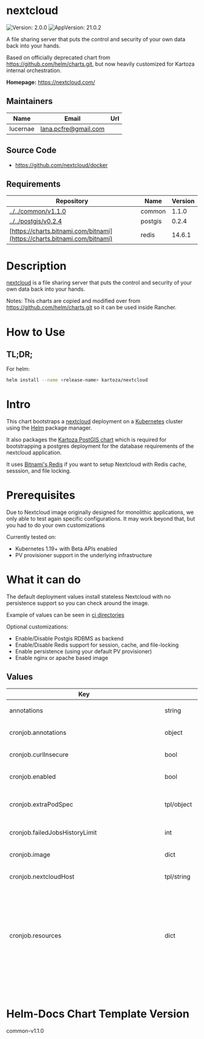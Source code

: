 

# nextcloud

![Version: 2.0.0](https://img.shields.io/badge/Version-2.0.0-informational?style=flat-square) ![AppVersion: 21.0.2](https://img.shields.io/badge/AppVersion-21.0.2-informational?style=flat-square)

A file sharing server that puts the control and security of your own data back into your hands.

Based on officially deprecated chart from https://github.com/helm/charts.git,
but now heavily customized for Kartoza internal orchestration.

**Homepage:** <https://nextcloud.com/>

## Maintainers

| Name | Email | Url |
| ---- | ------ | --- |
| lucernae | lana.pcfre@gmail.com |  |

## Source Code

* <https://github.com/nextcloud/docker>

## Requirements

| Repository | Name | Version |
|------------|------|---------|
| [../../common/v1.1.0](../../common/v1.1.0) | common | 1.1.0 |
| [../../postgis/v0.2.4](../../postgis/v0.2.4) | postgis | 0.2.4 |
| [https://charts.bitnami.com/bitnami](https://charts.bitnami.com/bitnami) | redis | 14.6.1 |

# Description

[nextcloud](https://nextcloud.com/) is a file sharing server that puts the control and security of your own data back into your hands.

Notes:
This charts are copied and modified over from https://github.com/helm/charts.git so it can be used inside Rancher.

# How to Use

## TL;DR;

For helm:

```bash
helm install --name <release-name> kartoza/nextcloud
```

# Intro

This chart bootstraps a [nextcloud](https://hub.docker.com/_/nextcloud/)
deployment on a [Kubernetes](http://kubernetes.io) cluster using the
[Helm](https://helm.sh) package manager.

It also packages the [Kartoza PostGIS chart](https://github.com/kartoza/charts/tree/main/charts/postgis)
which is required for bootstrapping a postgres deployment for the
database requirements of the nextcloud application.

It uses [Bitnami's Redis](https://bitnami.com/stack/redis/helm) if you
want to setup Nextcloud with Redis cache, sesssion, and file locking.

# Prerequisites

Due to Nextcloud image originally designed for monolithic applications,
we only able to test again specific configurations. It may work beyond that,
but you had to do your own customizations

Currently tested on:
- Kubernetes 1.19+ with Beta APIs enabled
- PV provisioner support in the underlying infrastructure

# What it can do

The default deployment values install stateless Nextcloud with no persistence
support so you can check around the image.

Example of values can be seen in [ci directories](./ci)

Optional customizations:

- Enable/Disable Postgis RDBMS as backend
- Enable/Disable Redis support for session, cache, and file-locking
- Enable persistence (using your default PV provisioner)
- Enable nginx or apache based image

## Values
<table height="800px">
	<thead>
		<th>Key</th>
		<th>Type</th>
		<th>Default</th>
		<th>Description</th>
	</thead>
	<tbody>
		<tr>
<td>

<a id='annotations' class="anchor">annotations</a>

</td>
<td>

string

</td>
<td>

```json
{}
```

</td>
<td>

Custom chart annotations. Will be added to every resource created by this chart.

</td>
</tr>
		<tr>
<td>

<a id='cronjob.annotations' class="anchor">cronjob.annotations</a>

</td>
<td>

object

</td>
<td>

```json
{}
```

</td>
<td>

</td>
</tr>
		<tr>
<td>

<a id='cronjob.curlInsecure' class="anchor">cronjob.curlInsecure</a>

</td>
<td>

bool

</td>
<td>

```json
false
```

</td>
<td>

Set curl's insecure option if you use e.g. self-signed certificates

</td>
</tr>
		<tr>
<td>

<a id='cronjob.enabled' class="anchor">cronjob.enabled</a>

</td>
<td>

bool

</td>
<td>

```json
false
```

</td>
<td>

Set to true to use Kubernetes based cronjob to trigger Nextcloud's webcron.

</td>
</tr>
		<tr>
<td>

<a id='cronjob.extraPodSpec' class="anchor">cronjob.extraPodSpec</a>

</td>
<td>

tpl/object

</td>
<td>

```yaml
cronjob.extraPodSpec: |
  #  nodeSelector:
  #    a.label: value
```

</td>
<td>

This will be evaluated as pod spec

</td>
</tr>
		<tr>
<td>

<a id='cronjob.failedJobsHistoryLimit' class="anchor">cronjob.failedJobsHistoryLimit</a>

</td>
<td>

int

</td>
<td>

```json
5
```

</td>
<td>

CronJob failedJobsHistoryLimit spec

</td>
</tr>
		<tr>
<td>

<a id='cronjob.image' class="anchor">cronjob.image</a>

</td>
<td>

dict

</td>
<td>

```yaml
map[]
```

</td>
<td>

Nexcloud image is used as default but only curl and sh is needed

</td>
</tr>
		<tr>
<td>

<a id='cronjob.nextcloudHost' class="anchor">cronjob.nextcloudHost</a>

</td>
<td>

tpl/string

</td>
<td>

```json
""
```

</td>
<td>

You can set nextcloud host directly if you want to use in-cluster access

</td>
</tr>
		<tr>
<td>

<a id='cronjob.resources' class="anchor">cronjob.resources</a>

</td>
<td>

dict

</td>
<td>

```json
null
```

</td>
<td>

If not set, nextcloud deployment one will be set

We usually recommend not to specify default resources and to leave this as a conscious
choice for the user. This also increases chances charts run on environments with little
resources, such as Minikube. If you do want to specify resources, uncomment the following
lines, adjust them as necessary, and remove the curly braces after 'resources:'.

```yaml
limits:
  cpu: 100m
  memory: 128Mi
requests:
  cpu: 100m
  memory: 128Mi
```

</td>
</tr>
		<tr>
<td>

<a id='cronjob.schedule' class="anchor">cronjob.schedule</a>

</td>
<td>

string

</td>
<td>

```json
"*/15 * * * *"
```

</td>
<td>

Cron schedule.

Every 15 minutes.
Note: Setting this to any any other value than 15 minutes might
cause issues with how nextcloud background jobs are executed

</td>
</tr>
		<tr>
<td>

<a id='cronjob.successfulJobsHistoryLimit' class="anchor">cronjob.successfulJobsHistoryLimit</a>

</td>
<td>

int

</td>
<td>

```json
2
```

</td>
<td>

CronJob successfulJobsHistoryLimit spec

</td>
</tr>
		<tr>
<td>

<a id='externalDatabase.database' class="anchor">externalDatabase.database</a>

</td>
<td>

string

</td>
<td>

```json
"nextcloud"
```

</td>
<td>

**Deprecated** Database name. Will be overriden by [global.databaseName](#global.databaseName)

</td>
</tr>
		<tr>
<td>

<a id='externalDatabase.enabled' class="anchor">externalDatabase.enabled</a>

</td>
<td>

bool

</td>
<td>

```json
false
```

</td>
<td>

Set to true to use external database

</td>
</tr>
		<tr>
<td>

<a id='externalDatabase.existingSecret.enabled' class="anchor">externalDatabase.existingSecret.enabled</a>

</td>
<td>

bool

</td>
<td>

```json
false
```

</td>
<td>

</td>
</tr>
		<tr>
<td>

<a id='externalDatabase.host' class="anchor">externalDatabase.host</a>

</td>
<td>

string

</td>
<td>

```json
null
```

</td>
<td>

Database host

</td>
</tr>
		<tr>
<td>

<a id='externalDatabase.password' class="anchor">externalDatabase.password</a>

</td>
<td>

string

</td>
<td>

```json
null
```

</td>
<td>

**Deprecated** Database password. Will be overriden by [global.databasePassword](#global.databasePassword)

</td>
</tr>
		<tr>
<td>

<a id='externalDatabase.type' class="anchor">externalDatabase.type</a>

</td>
<td>

string

</td>
<td>

```json
"postgresql"
```

</td>
<td>

Supported database engines: mysql or postgresql

</td>
</tr>
		<tr>
<td>

<a id='externalDatabase.user' class="anchor">externalDatabase.user</a>

</td>
<td>

string

</td>
<td>

```json
"nextcloud"
```

</td>
<td>

**Deprecated** Database username. Will be overriden by [global.databaseUsername](#global.databaseUsername)

</td>
</tr>
		<tr>
<td>

<a id='extraConfigMap' class="anchor">extraConfigMap</a>

</td>
<td>

tpl/map

</td>
<td>

```yaml
extraConfigMap: |
  # file_1: conf content
```

</td>
<td>

Define this for extra config map to be included in shared-config

</td>
</tr>
		<tr>
<td>

<a id='extraPodSpec' class="anchor">extraPodSpec</a>

</td>
<td>

tpl/object

</td>
<td>

```yaml
extraPodSpec: |
  #  nodeSelector:
  #    a.label: value
```

</td>
<td>

This will be evaluated as pod spec

</td>
</tr>
		<tr>
<td>

<a id='extraPodenv' class="anchor">extraPodenv</a>

</td>
<td>

tpl/array

</td>
<td>

```yaml
extraPodenv: |
```

</td>
<td>

Extra pod env for Nextcloud container

</td>
</tr>
		<tr>
<td>

<a id='extraSecret' class="anchor">extraSecret</a>

</td>
<td>

tpl/map

</td>
<td>

```yaml
extraSecret: |
  #  key_1: value_1
```

</td>
<td>

Define this for extra secrets to be included in shared-secret secret

</td>
</tr>
		<tr>
<td>

<a id='extraVolume' class="anchor">extraVolume</a>

</td>
<td>

tpl/list

</td>
<td>

<details>
<summary>+Expand</summary>

```yaml
extraVolume: |
  # You may potentially mount a config map/secret
  #  - name: external-mounts
  #    persistentVolumeClaim:
  #      name: nfs-volume
```

</details>

</td>
<td>

Define this for extra volume (in pair with extraVolumeMounts)

Extra mounts for the pods. Example shown is for connecting a legacy NFS volume
to NextCloud pods in Kubernetes. This can then be configured in External Storage

</td>
</tr>
		<tr>
<td>

<a id='extraVolumeMounts' class="anchor">extraVolumeMounts</a>

</td>
<td>

tpl/list

</td>
<td>

<details>
<summary>+Expand</summary>

```yaml
extraVolumeMounts: |
  # You may potentially mount a config map/secret
  #  - name: external-mounts
  #    mountPath: /external-data
  #    subPath: subfolder
  #    readOnly: true
```

</details>

</td>
<td>

Define this for extra volume mounts in the pod

</td>
</tr>
		<tr>
<td>

<a id='fullnameOverride' class="anchor">fullnameOverride</a>

</td>
<td>

string

</td>
<td>

```json
""
```

</td>
<td>

You can override full release name

</td>
</tr>
		<tr>
<td>

<a id='global.databaseName' class="anchor">global.databaseName</a>

</td>
<td>

string

</td>
<td>

```json
"nextcloud"
```

</td>
<td>

Global interconnect information. For database name to be used by nextcloud

</td>
</tr>
		<tr>
<td>

<a id='global.databasePassword' class="anchor">global.databasePassword</a>

</td>
<td>

object/common.secret

</td>
<td>

<details>
<summary>+Expand</summary>

```yaml
# -- (string) Global interconnect information. Specify this password value.
# @section
#
# If not, it will be autogenerated everytime chart upgraded.
# If you use external backend, you must provide the value
value:
valueFrom:
    secretKeyRef:
        name:
        key: postgresql-password
```

</details>

</td>
<td>

Secret structure for Database Password

</td>
</tr>
		<tr>
<td>

<a id='global.databasePassword.value' class="anchor">global.databasePassword.value</a>

</td>
<td>

string

</td>
<td>

```json
null
```

</td>
<td>

Global interconnect information. Specify this password value.

If not, it will be autogenerated everytime chart upgraded.
If you use external backend, you must provide the value

</td>
</tr>
		<tr>
<td>

<a id='global.databasePort' class="anchor">global.databasePort</a>

</td>
<td>

int

</td>
<td>

```json
5432
```

</td>
<td>

Global interconnect information. For database port.

By default this chart can generate standard postgres chart.
So you can leave it as default. If you use external backend,
you must provide the value

</td>
</tr>
		<tr>
<td>

<a id='global.databaseUsername' class="anchor">global.databaseUsername</a>

</td>
<td>

string

</td>
<td>

```json
"nextcloud"
```

</td>
<td>

Global interconnect information. For database username backend to connect to. If you use external backend, provide the value

</td>
</tr>
		<tr>
<td>

<a id='global.existingSecret' class="anchor">global.existingSecret</a>

</td>
<td>

tpl/string

</td>
<td>

```yaml
global.existingSecret: |
```

</td>
<td>

Name of existing secret

</td>
</tr>
		<tr>
<td>

<a id='global.fullnameOverride' class="anchor">global.fullnameOverride</a>

</td>
<td>

string

</td>
<td>

```json
""
```

</td>
<td>

You can override full release name

</td>
</tr>
		<tr>
<td>

<a id='global.nameOverride' class="anchor">global.nameOverride</a>

</td>
<td>

string

</td>
<td>

```json
""
```

</td>
<td>

You can override release suffix

</td>
</tr>
		<tr>
<td>

<a id='global.nextcloudAdminPassword' class="anchor">global.nextcloudAdminPassword</a>

</td>
<td>

object/common.secret

</td>
<td>

<details>
<summary>+Expand</summary>

```yaml
# -- (string) Specify this password value. If not, it will be autogenerated everytime chart upgraded.
# @section
#
# It is recommended to create two superuser account.
# One account is the service superuser, as described in the [global.nextcloudAdminUser](#global.nextcloudAdminUser),
# which will have it's password set from here. Other superuser account's
# and password is set when Nextcloud instance is running (thus saved in
# the database backend)
value:
valueFrom:
    secretKeyRef:
        name:
        key: nextcloud-password
```

</details>

</td>
<td>

Secret structure for Admin Password

</td>
</tr>
		<tr>
<td>

<a id='global.nextcloudAdminPassword.value' class="anchor">global.nextcloudAdminPassword.value</a>

</td>
<td>

string

</td>
<td>

```json
null
```

</td>
<td>

Specify this password value. If not, it will be autogenerated everytime chart upgraded.

It is recommended to create two superuser account.
One account is the service superuser, as described in the [global.nextcloudAdminUser](#global.nextcloudAdminUser),
which will have it's password set from here. Other superuser account's
and password is set when Nextcloud instance is running (thus saved in
the database backend)

</td>
</tr>
		<tr>
<td>

<a id='global.nextcloudAdminUser' class="anchor">global.nextcloudAdminUser</a>

</td>
<td>

string

</td>
<td>

```json
"nextcloud-admin"
```

</td>
<td>

Default super user admin username

</td>
</tr>
		<tr>
<td>

<a id='global.redisPassword' class="anchor">global.redisPassword</a>

</td>
<td>

object/common.secret

</td>
<td>

<details>
<summary>+Expand</summary>

```yaml
# -- (string) Specify this password value. If not, it will be autogenerated everytime chart upgraded.
# @section
#
# It is recommended to use autogenerated value
# if you create Redis instance together with this chart. Otherwise,
# you had to specify password of your Redis instance.
value:
valueFrom:
    secretKeyRef:
        name:
        key: redis-password
# -- (string) Global default storage class
# @section
#
# Will affect both Nextcloud and subcharts.
# If defined, storageClassName: <storageClass>
# If set to "-", storageClassName: "", which disables dynamic provisioning
# If undefined (the default) or set to null, no storageClassName spec is
# set, choosing the default provisioner.  (gp2 on AWS, standard on
# GKE, AWS & OpenStack)
storageClass: null
```

</details>

</td>
<td>

Secret structure for Redis Password

</td>
</tr>
		<tr>
<td>

<a id='global.redisPassword.storageClass' class="anchor">global.redisPassword.storageClass</a>

</td>
<td>

string

</td>
<td>

```json
null
```

</td>
<td>

Global default storage class

Will affect both Nextcloud and subcharts.
If defined, storageClassName: <storageClass>
If set to "-", storageClassName: "", which disables dynamic provisioning
If undefined (the default) or set to null, no storageClassName spec is
set, choosing the default provisioner.  (gp2 on AWS, standard on
GKE, AWS & OpenStack)

</td>
</tr>
		<tr>
<td>

<a id='global.redisPassword.value' class="anchor">global.redisPassword.value</a>

</td>
<td>

string

</td>
<td>

```json
null
```

</td>
<td>

Specify this password value. If not, it will be autogenerated everytime chart upgraded.

It is recommended to use autogenerated value
if you create Redis instance together with this chart. Otherwise,
you had to specify password of your Redis instance.

</td>
</tr>
		<tr>
<td>

<a id='global.sharedConfigName' class="anchor">global.sharedConfigName</a>

</td>
<td>

string

</td>
<td>

```json
"nextcloud-shared-config"
```

</td>
<td>

Name of shared config store that will be generated

</td>
</tr>
		<tr>
<td>

<a id='global.sharedSecretName' class="anchor">global.sharedSecretName</a>

</td>
<td>

string

</td>
<td>

```json
"nextcloud-shared-secret"
```

</td>
<td>

Name of shared secret store that will be generated

</td>
</tr>
		<tr>
<td>

<a id='global.smtpPassword' class="anchor">global.smtpPassword</a>

</td>
<td>

object/common.secret

</td>
<td>

<details>
<summary>+Expand</summary>

```yaml
# -- (string) SMTP password credentials to send email from this Nextcloud instance
value:
valueFrom:
    secretKeyRef:
        name:
        key: smtp-password
```

</details>

</td>
<td>

Secret structure for SMTP Password

</td>
</tr>
		<tr>
<td>

<a id='global.smtpPassword.value' class="anchor">global.smtpPassword.value</a>

</td>
<td>

string

</td>
<td>

```json
null
```

</td>
<td>

SMTP password credentials to send email from this Nextcloud instance

</td>
</tr>
		<tr>
<td>

<a id='global.smtpUser' class="anchor">global.smtpUser</a>

</td>
<td>

string

</td>
<td>

```json
null
```

</td>
<td>

SMTP user credentials to send email from this Nextcloud instance

</td>
</tr>
		<tr>
<td>

<a id='hpa' class="anchor">hpa</a>

</td>
<td>

dict

</td>
<td>

<details>
<summary>+Expand</summary>

```json
{
  "cputhreshold": 60,
  "enabled": false,
  "maxPods": 10,
  "minPods": 1
}
```

</details>

</td>
<td>

Enable pod autoscaling using HorizontalPodAutoscaler ref: https://kubernetes.io/docs/tasks/run-application/horizontal-pod-autoscale/

</td>
</tr>
		<tr>
<td>

<a id='image' class="anchor">image</a>

</td>
<td>

object/container-image

</td>
<td>

<details>
<summary>+Expand</summary>

```yaml
# -- Image registry
registry: docker.io
# -- Image repository
repository: nextcloud
# -- Image tag
tag: 21.0.2-apache
# -- (k8s/containers/image/imagePullPolicy) Image pullPolicy
pullPolicy: IfNotPresent
# pullSecrets:
#   - myRegistrKeySecretName
```

</details>

</td>
<td>

Image map

Official nextcloud image version
ref: https://hub.docker.com/r/library/nextcloud/tags/

</td>
</tr>
		<tr>
<td>

<a id='image.pullPolicy' class="anchor">image.pullPolicy</a>

</td>
<td>

k8s/containers/image/imagePullPolicy

</td>
<td>

```json
"IfNotPresent"
```

</td>
<td>

Image pullPolicy

</td>
</tr>
		<tr>
<td>

<a id='image.registry' class="anchor">image.registry</a>

</td>
<td>

string

</td>
<td>

```json
"docker.io"
```

</td>
<td>

Image registry

</td>
</tr>
		<tr>
<td>

<a id='image.repository' class="anchor">image.repository</a>

</td>
<td>

string

</td>
<td>

```json
"nextcloud"
```

</td>
<td>

Image repository

</td>
</tr>
		<tr>
<td>

<a id='image.tag' class="anchor">image.tag</a>

</td>
<td>

string

</td>
<td>

```json
"21.0.2-apache"
```

</td>
<td>

Image tag

</td>
</tr>
		<tr>
<td>

<a id='ingress' class="anchor">ingress</a>

</td>
<td>

dict

</td>
<td>

<details>
<summary>+Expand</summary>

```yaml
# -- (bool) Set to true to generate Ingress resource
enabled: false
tls:
    # -- (bool) Set to true to enable HTTPS
    enabled: false
    # -- (string) You must provide a secret name where the TLS cert is stored
    secretName: nextcloud-tls
# -- (tpl/string) Set custom host name. (DNS name convention)
# if empty, will follow [nextcloud.host](#nextcloud.host) value
# @notationType -- tpl
host: ""
# -- (dict) Custom Ingress annotations
# @section
#
# Example:
#
# ```
# nginx.ingress.kubernetes.io/proxy-body-size: 4G
# kubernetes.io/tls-acme: "true"
# certmanager.k8s.io/cluster-issuer: letsencrypt-prod
# nginx.ingress.kubernetes.io/server-snippet: |-
#   server_tokens off;
#   proxy_hide_header X-Powered-By;
#   rewrite ^/.well-known/webfinger /public.php?service=webfinger last;
#   rewrite ^/.well-known/host-meta /public.php?service=host-meta last;
#   rewrite ^/.well-known/host-meta.json /public.php?service=host-meta-json;
#   location = /.well-known/carddav {
#     return 301 $scheme://$host/remote.php/dav;
#   }
#   location = /.well-known/caldav {
#     return 301 $scheme://$host/remote.php/dav;
#   }
#   location = /robots.txt {
#     allow all;
#     log_not_found off;
#     access_log off;
#   }
#   location ~ ^/(?:build|tests|config|lib|3rdparty|templates|data)/ {
#     deny all;
#   }
#   location ~ ^/(?:autotest|occ|issue|indie|db_|console) {
#     deny all;
#   }
# ```
annotations: {}
# -- (dict) Custom Ingress labels
labels: {}
```

</details>

</td>
<td>

Allowing use of ingress controllers

ref: https://kubernetes.io/docs/concepts/services-networking/ingress/

</td>
</tr>
		<tr>
<td>

<a id='ingress.annotations' class="anchor">ingress.annotations</a>

</td>
<td>

dict

</td>
<td>

```json
{}
```

</td>
<td>

Custom Ingress annotations

Example:

```
nginx.ingress.kubernetes.io/proxy-body-size: 4G
kubernetes.io/tls-acme: "true"
certmanager.k8s.io/cluster-issuer: letsencrypt-prod
nginx.ingress.kubernetes.io/server-snippet: |-
  server_tokens off;
  proxy_hide_header X-Powered-By;
  rewrite ^/.well-known/webfinger /public.php?service=webfinger last;
  rewrite ^/.well-known/host-meta /public.php?service=host-meta last;
  rewrite ^/.well-known/host-meta.json /public.php?service=host-meta-json;
  location = /.well-known/carddav {
    return 301 $scheme://$host/remote.php/dav;
  }
  location = /.well-known/caldav {
    return 301 $scheme://$host/remote.php/dav;
  }
  location = /robots.txt {
    allow all;
    log_not_found off;
    access_log off;
  }
  location ~ ^/(?:build|tests|config|lib|3rdparty|templates|data)/ {
    deny all;
  }
  location ~ ^/(?:autotest|occ|issue|indie|db_|console) {
    deny all;
  }
```

</td>
</tr>
		<tr>
<td>

<a id='ingress.enabled' class="anchor">ingress.enabled</a>

</td>
<td>

bool

</td>
<td>

```json
false
```

</td>
<td>

Set to true to generate Ingress resource

</td>
</tr>
		<tr>
<td>

<a id='ingress.host' class="anchor">ingress.host</a>

</td>
<td>

tpl/string

</td>
<td>

```yaml
ingress.host: |
```

</td>
<td>

Set custom host name. (DNS name convention) if empty, will follow [nextcloud.host](#nextcloud.host) value

</td>
</tr>
		<tr>
<td>

<a id='ingress.labels' class="anchor">ingress.labels</a>

</td>
<td>

dict

</td>
<td>

```json
{}
```

</td>
<td>

Custom Ingress labels

</td>
</tr>
		<tr>
<td>

<a id='ingress.tls.enabled' class="anchor">ingress.tls.enabled</a>

</td>
<td>

bool

</td>
<td>

```json
false
```

</td>
<td>

Set to true to enable HTTPS

</td>
</tr>
		<tr>
<td>

<a id='ingress.tls.secretName' class="anchor">ingress.tls.secretName</a>

</td>
<td>

string

</td>
<td>

```json
"nextcloud-tls"
```

</td>
<td>

You must provide a secret name where the TLS cert is stored

</td>
</tr>
		<tr>
<td>

<a id='internalDatabase.enabled' class="anchor">internalDatabase.enabled</a>

</td>
<td>

bool

</td>
<td>

```json
false
```

</td>
<td>

Set to true to use file-based internal database (SQLite). Only use this for testing purposes.

</td>
</tr>
		<tr>
<td>

<a id='internalDatabase.name' class="anchor">internalDatabase.name</a>

</td>
<td>

string

</td>
<td>

```json
"nextcloud"
```

</td>
<td>

</td>
</tr>
		<tr>
<td>

<a id='labels' class="anchor">labels</a>

</td>
<td>

string

</td>
<td>

```json
{}
```

</td>
<td>

Custom chart label. Will be added to every resource created by this chart.

</td>
</tr>
		<tr>
<td>

<a id='lifecycle' class="anchor">lifecycle</a>

</td>
<td>

object

</td>
<td>

```json
{}
```

</td>
<td>

</td>
</tr>
		<tr>
<td>

<a id='mariadb.db.name' class="anchor">mariadb.db.name</a>

</td>
<td>

string

</td>
<td>

```json
"nextcloud"
```

</td>
<td>

</td>
</tr>
		<tr>
<td>

<a id='mariadb.db.password' class="anchor">mariadb.db.password</a>

</td>
<td>

string

</td>
<td>

```json
"changeme"
```

</td>
<td>

</td>
</tr>
		<tr>
<td>

<a id='mariadb.db.user' class="anchor">mariadb.db.user</a>

</td>
<td>

string

</td>
<td>

```json
"nextcloud"
```

</td>
<td>

</td>
</tr>
		<tr>
<td>

<a id='mariadb.enabled' class="anchor">mariadb.enabled</a>

</td>
<td>

bool

</td>
<td>

```json
false
```

</td>
<td>

</td>
</tr>
		<tr>
<td>

<a id='mariadb.persistence.accessMode' class="anchor">mariadb.persistence.accessMode</a>

</td>
<td>

string

</td>
<td>

```json
"ReadWriteOnce"
```

</td>
<td>

</td>
</tr>
		<tr>
<td>

<a id='mariadb.persistence.enabled' class="anchor">mariadb.persistence.enabled</a>

</td>
<td>

bool

</td>
<td>

```json
false
```

</td>
<td>

</td>
</tr>
		<tr>
<td>

<a id='mariadb.persistence.size' class="anchor">mariadb.persistence.size</a>

</td>
<td>

string

</td>
<td>

```json
"8Gi"
```

</td>
<td>

</td>
</tr>
		<tr>
<td>

<a id='metrics.enabled' class="anchor">metrics.enabled</a>

</td>
<td>

bool

</td>
<td>

```json
false
```

</td>
<td>

</td>
</tr>
		<tr>
<td>

<a id='metrics.https' class="anchor">metrics.https</a>

</td>
<td>

bool

</td>
<td>

```json
false
```

</td>
<td>

</td>
</tr>
		<tr>
<td>

<a id='metrics.image.pullPolicy' class="anchor">metrics.image.pullPolicy</a>

</td>
<td>

string

</td>
<td>

```json
"IfNotPresent"
```

</td>
<td>

</td>
</tr>
		<tr>
<td>

<a id='metrics.image.repository' class="anchor">metrics.image.repository</a>

</td>
<td>

string

</td>
<td>

```json
"xperimental/nextcloud-exporter"
```

</td>
<td>

</td>
</tr>
		<tr>
<td>

<a id='metrics.image.tag' class="anchor">metrics.image.tag</a>

</td>
<td>

string

</td>
<td>

```json
"v0.3.0"
```

</td>
<td>

</td>
</tr>
		<tr>
<td>

<a id='metrics.replicaCount' class="anchor">metrics.replicaCount</a>

</td>
<td>

int

</td>
<td>

```json
1
```

</td>
<td>

</td>
</tr>
		<tr>
<td>

<a id='metrics.service.annotations."prometheus.io/port"' class="anchor">metrics.service.annotations."prometheus.io/port"</a>

</td>
<td>

string

</td>
<td>

```json
"9205"
```

</td>
<td>

</td>
</tr>
		<tr>
<td>

<a id='metrics.service.annotations."prometheus.io/scrape"' class="anchor">metrics.service.annotations."prometheus.io/scrape"</a>

</td>
<td>

string

</td>
<td>

```json
"true"
```

</td>
<td>

</td>
</tr>
		<tr>
<td>

<a id='metrics.service.labels' class="anchor">metrics.service.labels</a>

</td>
<td>

object

</td>
<td>

```json
{}
```

</td>
<td>

</td>
</tr>
		<tr>
<td>

<a id='metrics.service.type' class="anchor">metrics.service.type</a>

</td>
<td>

string

</td>
<td>

```json
"ClusterIP"
```

</td>
<td>

</td>
</tr>
		<tr>
<td>

<a id='metrics.timeout' class="anchor">metrics.timeout</a>

</td>
<td>

string

</td>
<td>

```json
"5s"
```

</td>
<td>

</td>
</tr>
		<tr>
<td>

<a id='nameOverride' class="anchor">nameOverride</a>

</td>
<td>

string

</td>
<td>

```json
""
```

</td>
<td>

You can override release suffix

</td>
</tr>
		<tr>
<td>

<a id='nextcloud.configs' class="anchor">nextcloud.configs</a>

</td>
<td>

dict

</td>
<td>

```json
{}
```

</td>
<td>

Extra config files created in /var/www/html/config/

ref: https://docs.nextcloud.com/server/15/admin_manual/configuration_server/config_sample_php_parameters.html#multiple-config-php-file

Value is a mapping of filename --> file content

For example, to use S3 as primary storage

ref: https://docs.nextcloud.com/server/13/admin_manual/configuration_files/primary_storage.html#simple-storage-service-s3

```yaml
 configs:
   s3.config.php: |-
     <?php
     $CONFIG = array (
       'objectstore' => array(
         'class' => '\\OC\\Files\\ObjectStore\\S3',
         'arguments' => array(
           'bucket'     => 'my-bucket',
           'autocreate' => true,
           'key'        => 'xxx',
           'secret'     => 'xxx',
           'region'     => 'us-east-1',
           'use_ssl'    => true
         )
       )
     );
```

</td>
</tr>
		<tr>
<td>

<a id='nextcloud.datadir' class="anchor">nextcloud.datadir</a>

</td>
<td>

string

</td>
<td>

```json
"/var/www/html/data"
```

</td>
<td>

nextcloud data dir location

</td>
</tr>
		<tr>
<td>

<a id='nextcloud.defaultConfigs' class="anchor">nextcloud.defaultConfigs</a>

</td>
<td>

dict

</td>
<td>

<details>
<summary>+Expand</summary>

```yaml
# -- (bool) To protect /var/www/html/config
.htaccess: true
# -- (bool) Redis default configuration
redis.config.php: true
# -- (bool) Apache configuration for rewrite urls
apache-pretty-urls.config.php: true
# -- (bool) Define APCu as local cache
apcu.config.php: true
# -- (bool) Apps directory configs
apps.config.php: true
# -- (bool)Used for auto configure database
autoconfig.php: true
# -- (bool) SMTP default configuration
smtp.config.php: true
```

</details>

</td>
<td>

Default config files

**IMPORTANT**: Will be used only if you put extra configs, otherwise default will come from nextcloud itself.

Default confgurations can be found here: https://github.com/nextcloud/docker/tree/master/16.0/apache/config

</td>
</tr>
		<tr>
<td>

<a id='nextcloud.defaultConfigs.".htaccess"' class="anchor">nextcloud.defaultConfigs.".htaccess"</a>

</td>
<td>

bool

</td>
<td>

```json
true
```

</td>
<td>

To protect /var/www/html/config

</td>
</tr>
		<tr>
<td>

<a id='nextcloud.defaultConfigs."apache-pretty-urls.config.php"' class="anchor">nextcloud.defaultConfigs."apache-pretty-urls.config.php"</a>

</td>
<td>

bool

</td>
<td>

```json
true
```

</td>
<td>

Apache configuration for rewrite urls

</td>
</tr>
		<tr>
<td>

<a id='nextcloud.defaultConfigs."apcu.config.php"' class="anchor">nextcloud.defaultConfigs."apcu.config.php"</a>

</td>
<td>

bool

</td>
<td>

```json
true
```

</td>
<td>

Define APCu as local cache

</td>
</tr>
		<tr>
<td>

<a id='nextcloud.defaultConfigs."apps.config.php"' class="anchor">nextcloud.defaultConfigs."apps.config.php"</a>

</td>
<td>

bool

</td>
<td>

```json
true
```

</td>
<td>

Apps directory configs

</td>
</tr>
		<tr>
<td>

<a id='nextcloud.defaultConfigs."autoconfig.php"' class="anchor">nextcloud.defaultConfigs."autoconfig.php"</a>

</td>
<td>

bool

</td>
<td>

```json
true
```

</td>
<td>

Used for auto configure database

</td>
</tr>
		<tr>
<td>

<a id='nextcloud.defaultConfigs."redis.config.php"' class="anchor">nextcloud.defaultConfigs."redis.config.php"</a>

</td>
<td>

bool

</td>
<td>

```json
true
```

</td>
<td>

Redis default configuration

</td>
</tr>
		<tr>
<td>

<a id='nextcloud.defaultConfigs."smtp.config.php"' class="anchor">nextcloud.defaultConfigs."smtp.config.php"</a>

</td>
<td>

bool

</td>
<td>

```json
true
```

</td>
<td>

SMTP default configuration

</td>
</tr>
		<tr>
<td>

<a id='nextcloud.host' class="anchor">nextcloud.host</a>

</td>
<td>

string

</td>
<td>

```json
"nextcloud.kube.home"
```

</td>
<td>

Nextcloud's trusted hostname.

Has to be set for production instance
because it connects to Ingress name, trusted proxy domain, and URL name.

</td>
</tr>
		<tr>
<td>

<a id='nextcloud.mail.domain' class="anchor">nextcloud.mail.domain</a>

</td>
<td>

string

</td>
<td>

```json
"domain.com"
```

</td>
<td>

nextcloud mail domain

</td>
</tr>
		<tr>
<td>

<a id='nextcloud.mail.enabled' class="anchor">nextcloud.mail.enabled</a>

</td>
<td>

bool

</td>
<td>

```json
false
```

</td>
<td>

Set to true to enable mail settings

</td>
</tr>
		<tr>
<td>

<a id='nextcloud.mail.fromAddress' class="anchor">nextcloud.mail.fromAddress</a>

</td>
<td>

string

</td>
<td>

```json
"user"
```

</td>
<td>

nextcloud mail send from field

</td>
</tr>
		<tr>
<td>

<a id='nextcloud.mail.smtp.authtype' class="anchor">nextcloud.mail.smtp.authtype</a>

</td>
<td>

string

</td>
<td>

```json
"LOGIN"
```

</td>
<td>

SMTP authentication method

</td>
</tr>
		<tr>
<td>

<a id='nextcloud.mail.smtp.host' class="anchor">nextcloud.mail.smtp.host</a>

</td>
<td>

string

</td>
<td>

```json
"domain.com"
```

</td>
<td>

SMTP Hostname

</td>
</tr>
		<tr>
<td>

<a id='nextcloud.mail.smtp.name' class="anchor">nextcloud.mail.smtp.name</a>

</td>
<td>

string

</td>
<td>

```json
"user"
```

</td>
<td>

**Deprecated** SMTP username. Will be overridden by [global.smtpUser](#global.smtpUser)

</td>
</tr>
		<tr>
<td>

<a id='nextcloud.mail.smtp.password' class="anchor">nextcloud.mail.smtp.password</a>

</td>
<td>

string

</td>
<td>

```json
"pass"
```

</td>
<td>

**Deprecated** SMTP password. Will be overridden by [global.smtpPassword](#global.smtpPassword)

</td>
</tr>
		<tr>
<td>

<a id='nextcloud.mail.smtp.port' class="anchor">nextcloud.mail.smtp.port</a>

</td>
<td>

int

</td>
<td>

```json
465
```

</td>
<td>

SMTP port

</td>
</tr>
		<tr>
<td>

<a id='nextcloud.mail.smtp.secure' class="anchor">nextcloud.mail.smtp.secure</a>

</td>
<td>

string

</td>
<td>

```json
"ssl"
```

</td>
<td>

SMTP protocol connection

</td>
</tr>
		<tr>
<td>

<a id='nextcloud.password' class="anchor">nextcloud.password</a>

</td>
<td>

string

</td>
<td>

```json
"changeme"
```

</td>
<td>

**Deprecated**. Will be overridden by [global.nextcloudAdminPassword](#global.nextcloudAdminPassword)

</td>
</tr>
		<tr>
<td>

<a id='nextcloud.persistence.subPath' class="anchor">nextcloud.persistence.subPath</a>

</td>
<td>

string

</td>
<td>

```json
null
```

</td>
<td>

</td>
</tr>
		<tr>
<td>

<a id='nextcloud.phpConfigs' class="anchor">nextcloud.phpConfigs</a>

</td>
<td>

dict

</td>
<td>

```json
{}
```

</td>
<td>

PHP Configuration files

Will be injected in /usr/local/etc/php/conf.d
Value is a mapping of filename --> file content
To make sure your PHP conf is overriding the default, create a filename
with last alphabetical order, like "z-php.ini"

</td>
</tr>
		<tr>
<td>

<a id='nextcloud.strategy.type' class="anchor">nextcloud.strategy.type</a>

</td>
<td>

string

</td>
<td>

```json
"Recreate"
```

</td>
<td>

</td>
</tr>
		<tr>
<td>

<a id='nextcloud.tableprefix' class="anchor">nextcloud.tableprefix</a>

</td>
<td>

string

</td>
<td>

```json
null
```

</td>
<td>

nextcloud db table prefix

</td>
</tr>
		<tr>
<td>

<a id='nextcloud.update' class="anchor">nextcloud.update</a>

</td>
<td>

int

</td>
<td>

```json
0
```

</td>
<td>

Trigger update if custom command is used

</td>
</tr>
		<tr>
<td>

<a id='nextcloud.username' class="anchor">nextcloud.username</a>

</td>
<td>

string

</td>
<td>

```json
"admin"
```

</td>
<td>

**Deprecated**. Will be overridden by [global.nextcloudAdminUser](#global.nextcloudAdminUser)

</td>
</tr>
		<tr>
<td>

<a id='nginx.config.custom' class="anchor">nginx.config.custom</a>

</td>
<td>

tpl/string

</td>
<td>

```json
""
```

</td>
<td>

Use this key to put your own nginx configuration

</td>
</tr>
		<tr>
<td>

<a id='nginx.config.default' class="anchor">nginx.config.default</a>

</td>
<td>

bool

</td>
<td>

```json
true
```

</td>
<td>

This generates the default nginx config as per the nextcloud documentation

</td>
</tr>
		<tr>
<td>

<a id='nginx.enabled' class="anchor">nginx.enabled</a>

</td>
<td>

bool

</td>
<td>

```json
false
```

</td>
<td>

Enable nginx server. You need to set an fpm version of the image for nextcloud if you want to use nginx!

</td>
</tr>
		<tr>
<td>

<a id='nginx.image' class="anchor">nginx.image</a>

</td>
<td>

object/container-image

</td>
<td>

<details>
<summary>+Expand</summary>

```yaml
repository: nginx
tag: alpine
pullPolicy: IfNotPresent
```

</details>

</td>
<td>

Image map for nginx

</td>
</tr>
		<tr>
<td>

<a id='nginx.resources' class="anchor">nginx.resources</a>

</td>
<td>

object

</td>
<td>

```json
{}
```

</td>
<td>

</td>
</tr>
		<tr>
<td>

<a id='persistence' class="anchor">persistence</a>

</td>
<td>

dict

</td>
<td>

<details>
<summary>+Expand</summary>

```yaml
# -- (bool) Set to true to use persistence. By default it is using
# the default storage class.
# By default Nextcloud Data is in /var/www/html inside the container
enabled: false
annotations: {}
# -- (string) nextcloud data Persistent Volume Storage Class
# @section
#
# If defined, storageClassName: <storageClass>
#
# If set to "-", storageClassName: "", which disables dynamic provisioning
#
# If undefined (the default) or set to null, no storageClassName spec is
# set, choosing the default provisioner.  (gp2 on AWS, standard on
# GKE, AWS & OpenStack)
storageClass: null
# -- (tpl/string) A manually managed Persistent Volume and Claim
# Requires persistence.enabled: true
# If defined, PVC must be created manually before volume will be bound
existingClaim: null
accessMode: ReadWriteOnce
size: 8Gi
```

</details>

</td>
<td>

Enable persistence using Persistent Volume Claims ref: http://kubernetes.io/docs/user-guide/persistent-volumes/

</td>
</tr>
		<tr>
<td>

<a id='persistence.enabled' class="anchor">persistence.enabled</a>

</td>
<td>

bool

</td>
<td>

```json
false
```

</td>
<td>

Set to true to use persistence. By default it is using the default storage class. By default Nextcloud Data is in /var/www/html inside the container

</td>
</tr>
		<tr>
<td>

<a id='persistence.existingClaim' class="anchor">persistence.existingClaim</a>

</td>
<td>

tpl/string

</td>
<td>

```json
null
```

</td>
<td>

A manually managed Persistent Volume and Claim Requires persistence.enabled: true If defined, PVC must be created manually before volume will be bound

</td>
</tr>
		<tr>
<td>

<a id='persistence.storageClass' class="anchor">persistence.storageClass</a>

</td>
<td>

string

</td>
<td>

```json
null
```

</td>
<td>

nextcloud data Persistent Volume Storage Class

If defined, storageClassName: <storageClass>

If set to "-", storageClassName: "", which disables dynamic provisioning

If undefined (the default) or set to null, no storageClassName spec is
set, choosing the default provisioner.  (gp2 on AWS, standard on
GKE, AWS & OpenStack)

</td>
</tr>
		<tr>
<td>

<a id='podAnnotations' class="anchor">podAnnotations</a>

</td>
<td>

tpl/string

</td>
<td>

```yaml
podAnnotations: |
```

</td>
<td>

Custom pod annotations. Will be added to every pod created by this chart

</td>
</tr>
		<tr>
<td>

<a id='podLabels' class="anchor">podLabels</a>

</td>
<td>

tpl/string

</td>
<td>

```yaml
podLabels: |
```

</td>
<td>

Custom pod label. Will be added to every pod created by this chart

</td>
</tr>
		<tr>
<td>

<a id='postgis.enabled' class="anchor">postgis.enabled</a>

</td>
<td>

bool

</td>
<td>

```json
false
```

</td>
<td>

Enable postgis as database backend by default. Set to false if using different external backend.

</td>
</tr>
		<tr>
<td>

<a id='postgis.existingSecret' class="anchor">postgis.existingSecret</a>

</td>
<td>

tpl/string

</td>
<td>

```yaml
postgis.existingSecret: |
```

</td>
<td>

Existing secret to be used

</td>
</tr>
		<tr>
<td>

<a id='postgis.extraConfigMap' class="anchor">postgis.extraConfigMap</a>

</td>
<td>

tpl/object

</td>
<td>

<details>
<summary>+Expand</summary>

```yaml
postgis.extraConfigMap: |
  nextcloud-db.sh: |
    #!/usr/bin/env bash
    DATABASE="{{ .Values.global.databaseName }}"
    # password comes from environment variables, so it can be retrieved from secret
    DATABASE_USER="{{ .Values.global.databaseUsername }}"
    # create database
    su postgres -c "createdb ${DATABASE}"
    # create role
    cat << EOF | su postgres -c "psql"
    CREATE ROLE ${DATABASE_USER};
    EOF
    # modify permissions
    cat << EOF | su postgres -c "psql -d ${DATABASE}"
    -- Create role
    ALTER ROLE ${DATABASE_USER} LOGIN PASSWORD '${DATABASE_PASSWORD}';
    ALTER DATABASE ${DATABASE} OWNER TO ${DATABASE_USER};
    GRANT ALL PRIVILEGES ON DATABASE ${DATABASE} TO ${DATABASE_USER};
    EOF
```

</details>

</td>
<td>

Extra config map for postgis to be included. Can be used to pregenerate database and roles for first setup

</td>
</tr>
		<tr>
<td>

<a id='postgis.extraPodEnv' class="anchor">postgis.extraPodEnv</a>

</td>
<td>

tpl/array

</td>
<td>

<details>
<summary>+Expand</summary>

```yaml
postgis.extraPodEnv: |
  - name: DATABASE_PASSWORD
    valueFrom:
      secretKeyRef:
        name: {{ include "common.sharedSecretName" . | quote }}
        key: {{ .Values.global.databasePassword.valueFrom.secretKeyRef.key }}
```

</details>

</td>
<td>

Extra pod env for postgis We expose database password in case we need to pregenerate it

</td>
</tr>
		<tr>
<td>

<a id='postgis.extraVolume' class="anchor">postgis.extraVolume</a>

</td>
<td>

tpl/array

</td>
<td>

<details>
<summary>+Expand</summary>

```yaml
postgis.extraVolume: |
  - name: config-volume
    configMap:
      name: {{ template "common.fullname" . }}
      defaultMode: 0755
```

</details>

</td>
<td>

Extra volume declaration for postgis We use extra volume to mount postgis configmap to pregenerate database

</td>
</tr>
		<tr>
<td>

<a id='postgis.extraVolumeMounts' class="anchor">postgis.extraVolumeMounts</a>

</td>
<td>

tpl/array

</td>
<td>

<details>
<summary>+Expand</summary>

```yaml
postgis.extraVolumeMounts: |
  - mountPath: /docker-entrypoint-initdb.d/nextcloud-db.sh
    subPath: nextcloud-db.sh
    name: config-volume
```

</details>

</td>
<td>

Extra volume mounts for postgis We use extra volume mounts postgis configmap to pregenerate database

</td>
</tr>
		<tr>
<td>

<a id='postgis.nameOverride' class="anchor">postgis.nameOverride</a>

</td>
<td>

string

</td>
<td>

```json
"postgis"
```

</td>
<td>

</td>
</tr>
		<tr>
<td>

<a id='postgis.postgresqlDatabase' class="anchor">postgis.postgresqlDatabase</a>

</td>
<td>

string

</td>
<td>

```json
"nextcloud"
```

</td>
<td>

</td>
</tr>
		<tr>
<td>

<a id='postgis.postgresqlPassword' class="anchor">postgis.postgresqlPassword</a>

</td>
<td>

object/common.secret

</td>
<td>

```yaml
value:
```

</td>
<td>

Postgres super user password. It can be different than [global.databasePassword](#global.databasePassword)

</td>
</tr>
		<tr>
<td>

<a id='postgis.postgresqlUsername' class="anchor">postgis.postgresqlUsername</a>

</td>
<td>

string

</td>
<td>

```json
"superuser"
```

</td>
<td>

Postgres super user account. It can be different than [global.databaseUsername](#global.databaseUsername)

</td>
</tr>
		<tr>
<td>

<a id='probe' class="anchor">probe</a>

</td>
<td>

tpl/string

</td>
<td>

```yaml
probe: |
```

</td>
<td>

Liveness and readiness probe values

Ref: https://kubernetes.io/docs/concepts/workloads/pods/pod-lifecycle/#container-probes
Can also be overridden from [extraPodSpec](#extraPodSpec)

```yaml
livenessProbe:
  initialDelaySeconds: 30
  periodSeconds: 15
  timeoutSeconds: 5
  failureThreshold: 3
  successThreshold: 1
readinessProbe:
  initialDelaySeconds: 30
  periodSeconds: 15
  timeoutSeconds: 5
  failureThreshold: 3
  successThreshold: 1
```

</td>
</tr>
		<tr>
<td>

<a id='redis.auth.existingSecret' class="anchor">redis.auth.existingSecret</a>

</td>
<td>

string

</td>
<td>

```json
"nextcloud-shared-secret"
```

</td>
<td>

</td>
</tr>
		<tr>
<td>

<a id='redis.auth.existingSecretPasswordKey' class="anchor">redis.auth.existingSecretPasswordKey</a>

</td>
<td>

string

</td>
<td>

```json
"redis-password"
```

</td>
<td>

</td>
</tr>
		<tr>
<td>

<a id='redis.enabled' class="anchor">redis.enabled</a>

</td>
<td>

bool

</td>
<td>

```json
false
```

</td>
<td>

</td>
</tr>
		<tr>
<td>

<a id='redis.usePassword' class="anchor">redis.usePassword</a>

</td>
<td>

bool

</td>
<td>

```json
false
```

</td>
<td>

</td>
</tr>
		<tr>
<td>

<a id='replicaCount' class="anchor">replicaCount</a>

</td>
<td>

int

</td>
<td>

```json
1
```

</td>
<td>

</td>
</tr>
		<tr>
<td>

<a id='resources' class="anchor">resources</a>

</td>
<td>

dict

</td>
<td>

```yaml
map[]
```

</td>
<td>

Resource allocation

We usually recommend not to specify default resources and to leave this as a conscious
choice for the user. This also increases chances charts run on environments with little
resources, such as Minikube. If you do want to specify resources, uncomment the following
lines, adjust them as necessary, and remove the curly braces after 'resources:'.

```yaml
limits:
  cpu: 100m
  memory: 128Mi
requests:
  cpu: 100m
  memory: 128Mi
```

</td>
</tr>
		<tr>
<td>

<a id='securityContext' class="anchor">securityContext</a>

</td>
<td>

tpl/string

</td>
<td>

<details>
<summary>+Expand</summary>

```yaml
securityContext: |
  {{- if .Values.nginx.enabled }}
  # Will mount configuration files as www-data (id: 82) for nextcloud
  fsGroup: 82
  {{- else }}
  # Will mount configuration files as www-data (id: 33) for nextcloud
  fsGroup: 33
  {{- end }}
```

</details>

</td>
<td>

Custom security context because it depends on which http server is used.

</td>
</tr>
		<tr>
<td>

<a id='service.loadBalancerIP' class="anchor">service.loadBalancerIP</a>

</td>
<td>

string

</td>
<td>

```json
"nil"
```

</td>
<td>

</td>
</tr>
		<tr>
<td>

<a id='service.nodePort' class="anchor">service.nodePort</a>

</td>
<td>

string

</td>
<td>

```json
"nil"
```

</td>
<td>

</td>
</tr>
		<tr>
<td>

<a id='service.port' class="anchor">service.port</a>

</td>
<td>

int

</td>
<td>

```json
8080
```

</td>
<td>

</td>
</tr>
		<tr>
<td>

<a id='service.type' class="anchor">service.type</a>

</td>
<td>

string

</td>
<td>

```json
"ClusterIP"
```

</td>
<td>

</td>
</tr>
		<tr>
<td>

<a id='test.nextcloud.containers' class="anchor">test.nextcloud.containers</a>

</td>
<td>

string

</td>
<td>

```json
""
```

</td>
<td>

</td>
</tr>
		<tr>
<td>

<a id='test.nextcloud.host' class="anchor">test.nextcloud.host</a>

</td>
<td>

string

</td>
<td>

```json
""
```

</td>
<td>

</td>
</tr>
		<tr>
<td>

<a id='test.nextcloud.insecureHost' class="anchor">test.nextcloud.insecureHost</a>

</td>
<td>

bool

</td>
<td>

```json
true
```

</td>
<td>

</td>
</tr>
	</tbody>
</table>

# Helm-Docs Chart Template Version
common-v1.1.0

